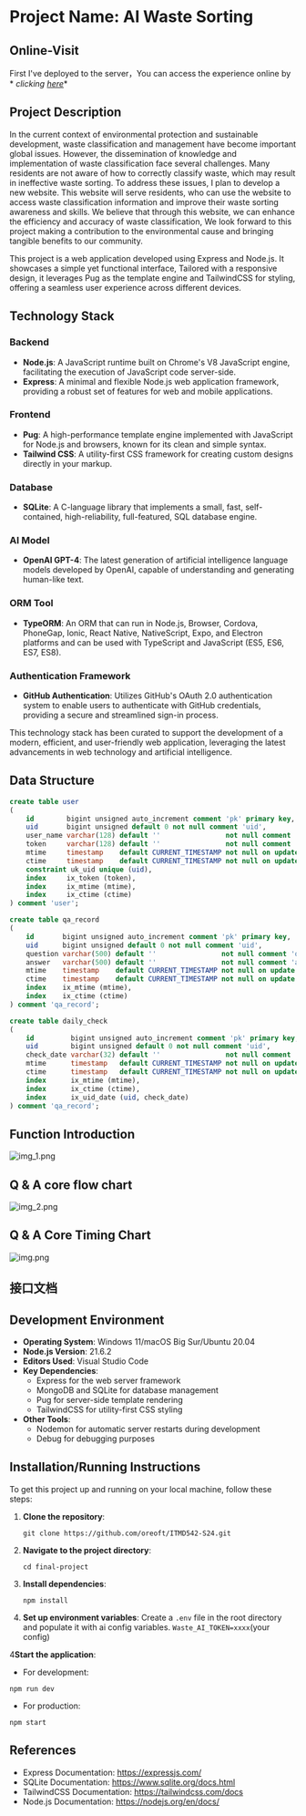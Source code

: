 # Project Name: AI Waste Sorting

## Online-Visit

First I've deployed to the server，You can access the experience online by *
*clicking [here](http://itmd542-fp-yifan.someget.work/)**

## Project Description

In the current context of environmental protection and sustainable development, waste classification and management have
become important global issues. However, the dissemination of knowledge and implementation of waste classification face
several challenges. Many residents are not aware of how to correctly classify waste, which may result in
ineffective waste sorting.
To address these issues, I plan to develop a new website. This website will serve residents, who can use the website to
access waste classification information and improve their waste sorting awareness and skills.
We believe that through this website, we can enhance the efficiency and accuracy of waste classification, We look
forward to this project making a contribution to the environmental cause and bringing tangible benefits to our
community.

This project is a web application developed using Express and Node.js.
It showcases a simple yet functional interface, Tailored with a responsive design, it leverages Pug as the template
engine and TailwindCSS for styling, offering a seamless user experience across different devices.

## Technology Stack

### Backend

- **Node.js**: A JavaScript runtime built on Chrome's V8 JavaScript engine, facilitating the execution of JavaScript
  code server-side.
- **Express**: A minimal and flexible Node.js web application framework, providing a robust set of features for web and
  mobile applications.

### Frontend

- **Pug**: A high-performance template engine implemented with JavaScript for Node.js and browsers, known for its clean
  and simple syntax.
- **Tailwind CSS**: A utility-first CSS framework for creating custom designs directly in your markup.

### Database

- **SQLite**: A C-language library that implements a small, fast, self-contained, high-reliability, full-featured, SQL
  database engine.

### AI Model

- **OpenAI GPT-4**: The latest generation of artificial intelligence language models developed by OpenAI, capable of
  understanding and generating human-like text.

### ORM Tool

- **TypeORM**: An ORM that can run in Node.js, Browser, Cordova, PhoneGap, Ionic, React Native, NativeScript, Expo, and
  Electron platforms and can be used with TypeScript and JavaScript (ES5, ES6, ES7, ES8).

### Authentication Framework

- **GitHub Authentication**: Utilizes GitHub's OAuth 2.0 authentication system to enable users to authenticate with
  GitHub credentials, providing a secure and streamlined sign-in process.

This technology stack has been curated to support the development of a modern, efficient, and user-friendly web
application, leveraging the latest advancements in web technology and artificial intelligence.

## Data Structure

```sql
create table user
(
    id        bigint unsigned auto_increment comment 'pk' primary key,
    uid       bigint unsigned default 0 not null comment 'uid',
    user_name varchar(128) default ''                not null comment 'jwt token',
    token     varchar(128) default ''                not null comment 'jwt token',
    mtime     timestamp    default CURRENT_TIMESTAMP not null on update CURRENT_TIMESTAMP comment 'update time',
    ctime     timestamp    default CURRENT_TIMESTAMP not null on update CURRENT_TIMESTAMP comment 'create time',
    constraint uk_uid unique (uid),
    index     ix_token (token),
    index     ix_mtime (mtime),
    index     ix_ctime (ctime)
) comment 'user';

create table qa_record
(
    id       bigint unsigned auto_increment comment 'pk' primary key,
    uid      bigint unsigned default 0 not null comment 'uid',
    question varchar(500) default ''                not null comment 'question',
    answer   varchar(500) default ''                not null comment 'answer',
    mtime    timestamp    default CURRENT_TIMESTAMP not null on update CURRENT_TIMESTAMP comment 'update time',
    ctime    timestamp    default CURRENT_TIMESTAMP not null on update CURRENT_TIMESTAMP comment 'create time',
    index    ix_mtime (mtime),
    index    ix_ctime (ctime)
) comment 'qa_record';

create table daily_check
(
    id         bigint unsigned auto_increment comment 'pk' primary key,
    uid        bigint unsigned default 0 not null comment 'uid',
    check_date varchar(32) default ''                not null comment 'check_date e.g. 20230204',
    mtime      timestamp   default CURRENT_TIMESTAMP not null on update CURRENT_TIMESTAMP comment 'update time',
    ctime      timestamp   default CURRENT_TIMESTAMP not null on update CURRENT_TIMESTAMP comment 'create time',
    index      ix_mtime (mtime),
    index      ix_ctime (ctime),
    index      ix_uid_date (uid, check_date)
) comment 'qa_record';
```

## Function Introduction

![img_1.png](imgs/img_1.png)

## Q & A core flow chart

![img_2.png](imgs/img_2.png)

## Q & A Core Timing Chart

![img.png](imgs/img.png)

## 接口文档

## Development Environment

- **Operating System**: Windows 11/macOS Big Sur/Ubuntu 20.04
- **Node.js Version**: 21.6.2
- **Editors Used**: Visual Studio Code
- **Key Dependencies**:
    - Express for the web server framework
    - MongoDB and SQLite for database management
    - Pug for server-side template rendering
    - TailwindCSS for utility-first CSS styling
- **Other Tools**:
    - Nodemon for automatic server restarts during development
    - Debug for debugging purposes

## Installation/Running Instructions

To get this project up and running on your local machine, follow these steps:

1. **Clone the repository**:
   ```
   git clone https://github.com/oreoft/ITMD542-S24.git
   ```
2. **Navigate to the project directory**:
   ```
   cd final-project
   ```
3. **Install dependencies**:
   ```
   npm install
   ```
4. **Set up environment variables**:
   Create a `.env` file in the root directory and populate it with ai config variables. `Waste_AI_TOKEN=xxxx`(your
   config)

4**Start the application**:

- For development:

```
npm run dev
```

- For production:

```
npm start
```

## References

- Express Documentation: https://expressjs.com/
- SQLite Documentation: https://www.sqlite.org/docs.html
- TailwindCSS Documentation: https://tailwindcss.com/docs
- Node.js Documentation: https://nodejs.org/en/docs/
